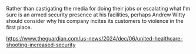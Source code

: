 Rather than castigating the media for doing their jobs or escalating what I'm sure is an armed security presence at his facilities, perhaps Andrew Witty should consider why his company incites its customers to violence in the first place.

[<span class="invisible">https://www.</span><span class="ellipsis">theguardian.com/us-news/2024/d</span><span class="invisible">ec/06/united-healthcare-shooting-increased-security</span>](https://www.theguardian.com/us-news/2024/dec/06/united-healthcare-shooting-increased-security)
